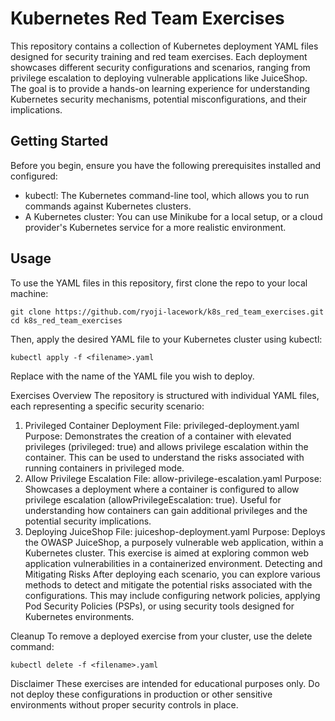 # Kubernetes Red Team Exercises
This repository contains a collection of Kubernetes deployment YAML files designed for security training and red team exercises. Each deployment showcases different security configurations and scenarios, ranging from privilege escalation to deploying vulnerable applications like JuiceShop. The goal is to provide a hands-on learning experience for understanding Kubernetes security mechanisms, potential misconfigurations, and their implications.

## Getting Started
Before you begin, ensure you have the following prerequisites installed and configured:

* kubectl: The Kubernetes command-line tool, which allows you to run commands against Kubernetes clusters.
* A Kubernetes cluster: You can use Minikube for a local setup, or a cloud provider's Kubernetes service for a more realistic environment.

## Usage
To use the YAML files in this repository, first clone the repo to your local machine:

```
git clone https://github.com/ryoji-lacework/k8s_red_team_exercises.git
cd k8s_red_team_exercises
```
Then, apply the desired YAML file to your Kubernetes cluster using kubectl:

```
kubectl apply -f <filename>.yaml
```
Replace <filename> with the name of the YAML file you wish to deploy.

Exercises Overview
The repository is structured with individual YAML files, each representing a specific security scenario:

1. Privileged Container Deployment
File: privileged-deployment.yaml
Purpose: Demonstrates the creation of a container with elevated privileges (privileged: true) and allows privilege escalation within the container. This can be used to understand the risks associated with running containers in privileged mode.
2. Allow Privilege Escalation
File: allow-privilege-escalation.yaml
Purpose: Showcases a deployment where a container is configured to allow privilege escalation (allowPrivilegeEscalation: true). Useful for understanding how containers can gain additional privileges and the potential security implications.
3. Deploying JuiceShop
File: juiceshop-deployment.yaml
Purpose: Deploys the OWASP JuiceShop, a purposely vulnerable web application, within a Kubernetes cluster. This exercise is aimed at exploring common web application vulnerabilities in a containerized environment.
Detecting and Mitigating Risks
After deploying each scenario, you can explore various methods to detect and mitigate the potential risks associated with the configurations. This may include configuring network policies, applying Pod Security Policies (PSPs), or using security tools designed for Kubernetes environments.

Cleanup
To remove a deployed exercise from your cluster, use the delete command:

```
kubectl delete -f <filename>.yaml
```
Disclaimer
These exercises are intended for educational purposes only. Do not deploy these configurations in production or other sensitive environments without proper security controls in place.
